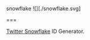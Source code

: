 snowflake ![][./snowflake.svg]

===

[Twitter Snowflake](https://github.com/twitter/snowflake) ID Generator.
